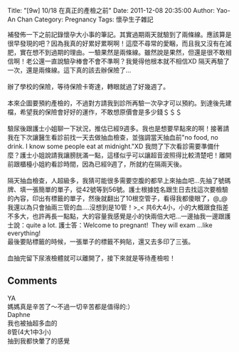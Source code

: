 Title: "[9w] 10/18 在真正的產檢之前"
Date: 2011-12-08 20:35:00
Author: Yao-An Chan
Category: Pregnancy
Tags: 懷孕生子雜記


<div class='post'>
補發佈一下之前記錄懷孕大小事的筆記。其實過期兩天就驗到了兩條線。應該算是很早發現的吧？因為我真的好累好累啊啊！這麼不尋常的愛睏，而且我又沒有在減肥，實在想不到過期的理由。一驗果然是兩條線。雖然說是果然，但還是很不敢相信啊！老公還一直說驗孕棒會不會不準啊？我覺得他根本就不相信XD 隔天再驗了一次，還是兩條線。這下真的該去辦保險了...<br /><br />辦了學校的保險，等待保險卡寄達，轉眼就過了好幾週了。<br /><br />本來企圖要預約產檢的，不過對方請我到診所再驗一次孕才可以預約。到達後先建檔，希望我的保險會好好的運作，不敢想原價會是多少錢＄＄＄<br /><br />驗尿後跟護士小姐聊一下狀況，推估已經9週多。我也是想要早點來的啊！接著請我在下次讓醫生看診前找一天去做抽血檢查，並強調當天抽血前"no food, no drink. I know some people eat at midnight."XD 我問了下次看診需要準備什麼？護士小姐說請我讓膀胱滿一點，這樣似乎可以讓超音波照得比較清楚吧！離開前跟櫃檯小姐約看診時間，因為已經9週了，所就約在隔兩天後。<br /><br />隔天抽血檢查，人超級多，我猜可能很多需要空腹的都早上來抽血吧...先抽了號碼牌、填一張簡單的單子，從42號等到56號。護士根據姓名跟生日去找這次要檢驗的內容，印出有標籤的單子，然後就翻出了10根空管子，看得我都傻眼了，@_@ 我還以為只會抽兩三管的血....沒想到是10管！&gt;_&lt; 共6大4小，小的大概跟食指差不多大，也許再長一點點，大的容量我感覺是小的快兩倍大吧...一邊抽我一邊跟護士說：quite a lot. 護士答：Welcome to pregnant! &nbsp;They will exam ...like everything!<br />最後要貼標籤的時候，一張單子的標籤不夠貼，還又去多印了三張。<br /><br />血抽完留下尿液檢體就可以離開了，接下來就是等待產檢啦！</div>
<h2>Comments</h2>
<div class='comments'>
<div class='comment'>
<div class='author'>YA</div>
<div class='content'>
媽媽真是辛苦了～不過一切辛苦都是值得的:）</div>
</div>
<div class='comment'>
<div class='author'>Daphne</div>
<div class='content'>
我也被抽超多血的<br />8管(4大1中3小)<br />抽到我都快暈了的感覺</div>
</div>
</div>
